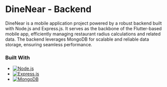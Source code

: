 # DineNear - Backend

DineNear is a mobile application project powered by a robust backend built with Node.js and Express.js. It serves as the backbone of the Flutter-based mobile app, efficiently managing restaurant radius calculations and related data. The backend leverages MongoDB for scalable and reliable data storage, ensuring seamless performance.


### Built With

- [![Node.js][Node.js-badge]][Node.js-url]  
- [![Express.js][Express.js-badge]][Express.js-url]  
- [![MongoDB][MongoDB-badge]][MongoDB-url]  

[Node.js-badge]: https://img.shields.io/badge/Node.js-339933?style=for-the-badge&logo=nodedotjs&logoColor=white  
[Node.js-url]: https://nodejs.org/  

[Express.js-badge]: https://img.shields.io/badge/Express.js-000000?style=for-the-badge&logo=express&logoColor=white  
[Express.js-url]: https://expressjs.com/  

[MongoDB-badge]: https://img.shields.io/badge/MongoDB-47A248?style=for-the-badge&logo=mongodb&logoColor=white  
[MongoDB-url]: https://www.mongodb.com/  
